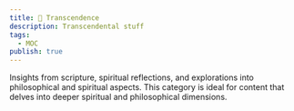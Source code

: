 ```yaml
---
title: 🙏 Transcendence
description: Transcendental stuff
tags:
  - MOC
publish: true
---
```


Insights from scripture, spiritual reflections, and explorations into philosophical and spiritual aspects. This category is ideal for content that delves into deeper spiritual and philosophical dimensions.